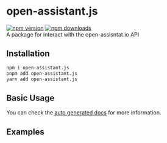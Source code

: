# open-assistant.js

<a href="https://www.npmjs.com/package/open-assistant.js" target="_blank"><img src="https://img.shields.io/npm/v/open-assistant.js.svg?style=for-the-badge" alt="npm version" /></a>
<a href="https://www.npmjs.com/package/open-assistant.js" target="_blank"><img src="https://img.shields.io/npm/dw/open-assistant.js?style=for-the-badge" alt="npm downloads" /></a><br>
A package for interact with the open-assisntat.io API

## Installation

```bash
npm i open-assistant.js
pnpm add open-assistant.js
yarn add open-assistant.js
```

## Basic Usage

You can check the [auto generated docs](/docs/classes/default.md) for more information.

## Examples
